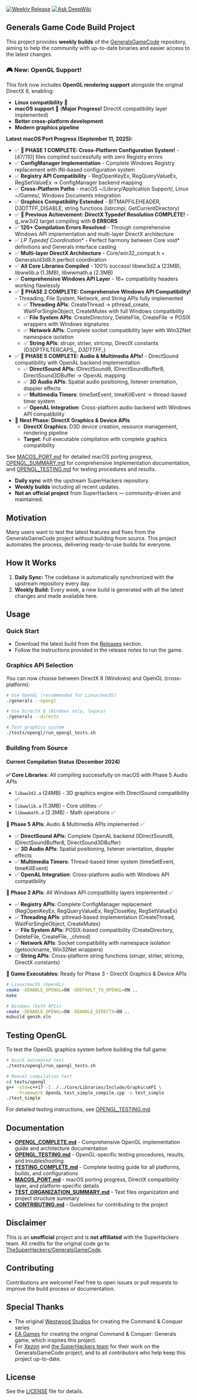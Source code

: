 [![Weekly Release](https://github.com/fbraz3/GeneralsGameCode/actions/workflows/weekly-release.yml/badge.svg)](https://github.com/fbraz3/GeneralsGameCode/actions/workflows/weekly-release.yml)
[![Ask DeepWiki](https://deepwiki.com/badge.svg)](https://deepwiki.com/fbraz3/GeneralsGameCode)

## Generals Game Code Build Project

This project provides **weekly builds** of the [GeneralsGameCode](https://github.com/TheSuperHackers/GeneralsGameCode/) repository, aiming to help the community with up-to-date binaries and easier access to the latest changes.

### 🎮 New: OpenGL Support!
This fork now includes **OpenGL rendering support** alongside the original DirectX 8, enabling:
- **Linux compatibility** 🐧
- **macOS support** 🍎 (**Major Progress!** DirectX compatibility layer implemented)
- **Better cross-platform development**
- **Modern graphics pipeline**

**Latest macOS Port Progress (September 11, 2025):**
- ✅ **🚀 PHASE 1 COMPLETE: Cross-Platform Configuration System!** - [47/110] files compiled successfully with zero Registry errors
- ✅ **ConfigManager Implementation** - Complete Windows Registry replacement with INI-based configuration system
- ✅ **Registry API Compatibility** - RegOpenKeyEx, RegQueryValueEx, RegSetValueEx → ConfigManager backend mapping
- ✅ **Cross-Platform Paths** - macOS ~/Library/Application Support/, Linux ~/Games/, Windows Documents integration
- ✅ **Graphics Compatibility Extended** - BITMAPFILEHEADER, D3DTTFF_DISABLE, string functions (lstrcmpi, GetCurrentDirectory)
- ✅ **🎉 Previous Achievement: DirectX Typedef Resolution COMPLETE!** - g_ww3d2 target compiling with **0 ERRORS**
- ✅ **120+ Compilation Errors Resolved** - Through comprehensive Windows API implementation and multi-layer DirectX architecture
- ✅ **LP* Typedef Coordination** - Perfect harmony between Core void* definitions and Generals interface casting
- ✅ **Multi-layer DirectX Architecture** - Core/win32_compat.h + Generals/d3d8.h perfect coordination
- ✅ **All Core Libraries Compiled** - 100% success! libww3d2.a (23MB), libwwlib.a (1.3MB), libwwmath.a (2.3MB)
- ✅ **Comprehensive Windows API Layer** - 16+ compatibility headers working flawlessly
- ✅ **🚀 PHASE 2 COMPLETE: Comprehensive Windows API Compatibility!** - Threading, File System, Network, and String APIs fully implemented
  - ✅ **Threading APIs**: CreateThread → pthread_create, WaitForSingleObject, CreateMutex with full Windows compatibility
  - ✅ **File System APIs**: CreateDirectory, DeleteFile, CreateFile → POSIX wrappers with Windows signatures
  - ✅ **Network APIs**: Complete socket compatibility layer with Win32Net namespace isolation
  - ✅ **String APIs**: strupr, strlwr, stricmp, DirectX constants (D3DPTFILTERCAPS_*, D3DTTFF_*) 
- ✅ **🚀 PHASE 5 COMPLETE: Audio & Multimedia APIs!** - DirectSound compatibility with OpenAL backend implementation
  - ✅ **DirectSound APIs**: IDirectSound8, IDirectSoundBuffer8, DirectSound3DBuffer → OpenAL mapping
  - ✅ **3D Audio APIs**: Spatial audio positioning, listener orientation, doppler effects
  - ✅ **Multimedia Timers**: timeSetEvent, timeKillEvent → thread-based timer system
  - ✅ **OpenAL Integration**: Cross-platform audio backend with Windows API compatibility
- 🎯 **Next Phase: DirectX Graphics & Device APIs**
  - **DirectX Graphics**: D3D device creation, resource management, rendering pipeline
  - **Target**: Full executable compilation with complete graphics compatibility

See [MACOS_PORT.md](./MACOS_PORT.md) for detailed macOS porting progress, [OPENGL_SUMMARY.md](OPENGL_SUMMARY.md) for comprehensive implementation documentation, and [OPENGL_TESTING.md](./OPENGL_TESTING.md) for testing procedures and results.

- **Daily sync** with the upstream SuperHackers repository.
- **Weekly builds** including all recent updates.
- **Not an official project** from SuperHackers — community-driven and maintained.

## Motivation

Many users want to test the latest features and fixes from the GeneralsGameCode project without building from source. This project automates the process, delivering ready-to-use builds for everyone.

## How It Works

1. **Daily Sync:** The codebase is automatically synchronized with the upstream repository every day.
2. **Weekly Build:** Every week, a new build is generated with all the latest changes and made available here.

## Usage

### Quick Start
- Download the latest build from the [Releases](https://github.com/fbraz3/GeneralsGameCode/releases) section.
- Follow the instructions provided in the release notes to run the game.

### Graphics API Selection
You can now choose between DirectX 8 (Windows) and OpenGL (cross-platform):

```bash
# Use OpenGL (recommended for Linux/macOS)
./generals --opengl

# Use DirectX 8 (Windows only, legacy)
./generals --directx

# Test graphics system
./tests/opengl/run_opengl_tests.sh
```

### Building from Source

#### Current Compilation Status (December 2024)
**✅ Core Libraries**: All compiling successfully on macOS with Phase 5 Audio APIs
- `libww3d2.a` (24MB) - 3D graphics engine with DirectSound compatibility ✅
- `libwwlib.a` (1.3MB) - Core utilities ✅  
- `libwwmath.a` (2.3MB) - Math operations ✅

**🚀 Phase 5 APIs**: Audio & Multimedia APIs implemented ✅
- ✅ **DirectSound APIs**: Complete OpenAL backend (IDirectSound8, IDirectSoundBuffer8, DirectSound3DBuffer)
- ✅ **3D Audio APIs**: Spatial positioning, listener orientation, doppler effects
- ✅ **Multimedia Timers**: Thread-based timer system (timeSetEvent, timeKillEvent)
- ✅ **OpenAL Integration**: Cross-platform audio with Windows API compatibility

**🚀 Phase 2 APIs**: All Windows API compatibility layers implemented ✅
- ✅ **Registry APIs**: Complete ConfigManager replacement (RegOpenKeyEx, RegQueryValueEx, RegCloseKey, RegSetValueEx)
- ✅ **Threading APIs**: pthread-based implementation (CreateThread, WaitForSingleObject, CreateMutex)
- ✅ **File System APIs**: POSIX-based compatibility (CreateDirectory, DeleteFile, CreateFile, _chmod)
- ✅ **Network APIs**: Socket compatibility with namespace isolation (getsockname, Win32Net wrappers)
- ✅ **String APIs**: Cross-platform string functions (strupr, strlwr, stricmp, DirectX constants)

**🎯 Game Executables**: Ready for Phase 3 - DirectX Graphics & Device APIs

```bash
# Linux/macOS (OpenGL)
cmake -DENABLE_OPENGL=ON -DDEFAULT_TO_OPENGL=ON ..
make

# Windows (both APIs)
cmake -DENABLE_OPENGL=ON -DENABLE_DIRECTX=ON ..
msbuild genzh.sln
```

## Testing OpenGL

To test the OpenGL graphics system before building the full game:

```bash
# Quick automated test
./tests/opengl/run_opengl_tests.sh

# Manual compilation test
cd tests/opengl
g++ -std=c++17 -I../../Core/Libraries/Include/GraphicsAPI \
    -framework OpenGL test_simple_compile.cpp -o test_simple
./test_simple
```

For detailed testing instructions, see [OPENGL_TESTING.md](./OPENGL_TESTING.md).

## Documentation

- **[OPENGL_COMPLETE.md](OPENGL_SUMMARY.md)** - Comprehensive OpenGL implementation guide and architecture documentation
- **[OPENGL_TESTING.md](./OPENGL_TESTING.md)** - OpenGL-specific testing procedures, results, and troubleshooting
- **[TESTING_COMPLETE.md](TESTING.md)** - Complete testing guide for all platforms, builds, and configurations
- **[MACOS_PORT.md](./MACOS_PORT.md)** - macOS porting progress, DirectX compatibility layer, and platform-specific details
- **[TEST_ORGANIZATION_SUMMARY.md](./TEST_ORGANIZATION_SUMMARY.md)** - Test files organization and project structure summary
- **[CONTRIBUTING.md](./CONTRIBUTING.md)** - Guidelines for contributing to the project

## Disclaimer

This is an **unofficial** project and is **not affiliated** with the SuperHackers team. All credits for the original code go to [TheSuperHackers/GeneralsGameCode](https://github.com/TheSuperHackers/GeneralsGameCode/).

## Contributing

Contributions are welcome! Feel free to open issues or pull requests to improve the build process or documentation.

## Special Thanks

- The original [Westwood Studios](https://en.wikipedia.org/wiki/Westwood_Studios) for creating the Command & Conquer series
- [EA Games](https://en.wikipedia.org/wiki/Electronic_Arts) for creating the original Command & Conquer: Generals game, which inspires this project.
- For [Xezon](https://github.com/xezon) and [the SuperHackers team](https://github.com/TheSuperHackers) for their work on the GeneralsGameCode project, and to all contributors who help keep this project up-to-date.

## License

See the [LICENSE](./LICENSE) file for details.
